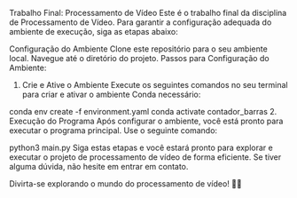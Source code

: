 Trabalho Final: Processamento de Vídeo
Este é o trabalho final da disciplina de Processamento de Vídeo. Para garantir a configuração adequada do ambiente de execução, siga as etapas abaixo:

Configuração do Ambiente
Clone este repositório para o seu ambiente local.
Navegue até o diretório do projeto.
Passos para Configuração do Ambiente:
1. Crie e Ative o Ambiente
Execute os seguintes comandos no seu terminal para criar e ativar o ambiente Conda necessário:


conda env create -f environment.yaml
conda activate contador_barras
2. Execução do Programa
Após configurar o ambiente, você está pronto para executar o programa principal. Use o seguinte comando:


python3 main.py
Siga estas etapas e você estará pronto para explorar e executar o projeto de processamento de vídeo de forma eficiente. Se tiver alguma dúvida, não hesite em entrar em contato.

Divirta-se explorando o mundo do processamento de vídeo! 🎥🚀